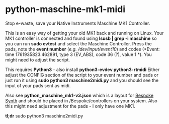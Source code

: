 # python-maschine-mk1-midi
Stop e-waste, save your Native Instruments Maschine MK1 Controller.

This is an easy way of getting your old MK1 back and running on Linux. 
Your MK1 controller is connected and found using **lsusb | grep -i maschine**
so you can run **sudo evtest** and select the Maschine Controller.
Press the pads, note the **event number** (*e.g. /dev/input/event10*) and codes (*Event: time 1761935823.462891, type 3 (EV_ABS), code 36 (?), value 1
*).
You might need to adjust the script.

This requires **Python3** - also install **python3-evdev python3-rtmidi**
Either adjust the CONFIG section of the script to your event number and pads or just run it using **sudo python3 maschine2midi.py** and you should see the input of your pads sent as midi.

Also see **python_maschine_mk1-v3.json** which is a layout for [Bespoke Synth](https://github.com/BespokeSynth/BespokeSynth) and should be placed in /Bespoke/controllers on your system. Also this might need adjustment for the pads - I only have one MK1. 


**tl;dr** sudo python3 maschine2midi.py
